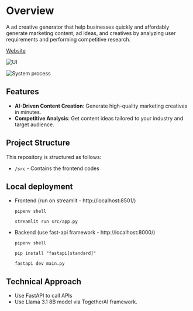 # Overview

A ad creative generator that help businesses quickly and affordably generate marketing content, ad ideas, and creatives by analyzing user requirements and performing competitive research.

[Website](https://create-ad-images.streamlit.app/)

![UI](https://res.cloudinary.com/dfeirxlea/image/upload/v1731434658/portfolio/afcsewg7ojksnyebybb7.png)

![System process](https://res.cloudinary.com/dfeirxlea/image/upload/v1731435457/vvidnxofizaxhcc9v7kd.png)


## Features

- **AI-Driven Content Creation**: Generate high-quality marketing creatives in minutes.
- **Competitive Analysis**: Get content ideas tailored to your industry and target audience.


## Project Structure

This repository is structured as follows:

- `/src` - Contains the frontend codes


## Local deployment
- Frontend (run on streamlit - http://localhost:8501/)
    ```
    pipenv shell

    streamlit run src/app.py
    ```

- Backend (use fast-api framework - http://localhost:8000/)
    ```
    pipenv shell

    pip install "fastapi[standard]"
    
    fastapi dev main.py
    ```	

## Technical Approach
- Use FastAPI to call APIs
- Use Llama 3.1 8B model via TogetherAI framework.

